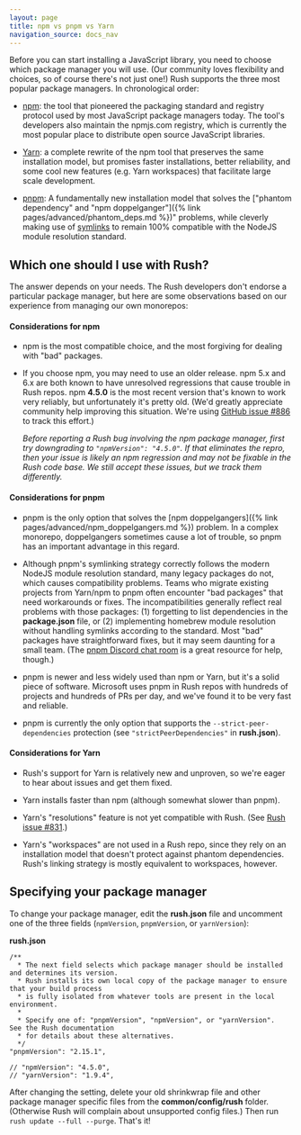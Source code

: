 ```yaml
---
layout: page
title: npm vs pnpm vs Yarn
navigation_source: docs_nav
---
```


Before you can start installing a JavaScript library, you need to choose which package manager you will use.  (Our community loves flexibility and choices, so of course there's not just one!)  Rush supports the three most popular package managers.  In chronological order:

- [npm](https://docs.npmjs.com/getting-started/what-is-npm): the tool that pioneered the packaging standard and registry protocol used by most JavaScript package managers today.  The tool's developers also maintain the npmjs.com registry, which is currently the most popular place to distribute open source JavaScript libraries.

- [Yarn](https://yarnpkg.com/en/): a complete rewrite of the npm tool that preserves the same installation model, but promises faster installations, better reliability, and some cool new features (e.g. Yarn workspaces) that facilitate large scale development.

- [pnpm](https://pnpm.js.org/): A fundamentally new installation model that solves the ["phantom dependency" and "npm doppelganger"]({% link pages/advanced/phantom_deps.md %})" problems, while cleverly making use of [symlinks](https://en.wikipedia.org/wiki/Symbolic_link) to remain 100% compatible with the NodeJS module resolution standard.


## Which one should I use with Rush?

The answer depends on your needs.  The Rush developers don't endorse a particular package manager, but here are some observations based on our experience from managing our own monorepos:

#### Considerations for npm

- npm is the most compatible choice, and the most forgiving for dealing with "bad" packages.

- If you choose npm, you may need to use an older release.  npm 5.x and 6.x are both known to have unresolved regressions that cause trouble in Rush repos.  npm **4.5.0** is the most recent version that's known to work very reliably, but unfortunately it's pretty old.  (We'd greatly appreciate community help improving this situation. We're using [GitHub issue #886](https://github.com/microsoft/rushstack/issues/886) to track this effort.)

  *Before reporting a Rush bug involving the npm package manager, first try downgrading to `"npmVersion": "4.5.0"`.  If that eliminates the repro, then your issue is likely an npm regression and may not be fixable in the Rush code base.  We still accept these issues, but we track them differently.*

#### Considerations for pnpm

- pnpm is the only option that solves the [npm doppelgangers]({% link pages/advanced/npm_doppelgangers.md %}) problem.  In a complex monorepo, doppelgangers sometimes cause a lot of trouble, so pnpm has an important advantage in this regard.

- Although pnpm's symlinking strategy correctly follows the modern NodeJS module resolution standard, many legacy packages do not, which causes compatibility problems.  Teams who migrate existing projects from Yarn/npm to pnpm often encounter "bad packages" that need workarounds or fixes.  The incompatibilities generally reflect real problems with those packages: (1) forgetting to list dependencies in the **package.json** file, or (2) implementing homebrew module resolution without handling symlinks according to the standard.  Most "bad" packages have straightforward fixes, but it may seem daunting for a small team.  (The [pnpm Discord chat room](https://discord.gg/mThkzAT) is a great resource for help, though.)

- pnpm is newer and less widely used than npm or Yarn, but it's a solid piece of software.  Microsoft uses pnpm in Rush repos with hundreds of projects and hundreds of PRs per day, and we've found it to be very fast and reliable.

- pnpm is currently the only option that supports the `--strict-peer-dependencies` protection (see `"strictPeerDependencies"` in **rush.json**).

#### Considerations for Yarn

- Rush's support for Yarn is relatively new and unproven, so we're eager to hear about issues and get them fixed.

- Yarn installs faster than npm (although somewhat slower than pnpm).

- Yarn's "resolutions" feature is not yet compatible with Rush.  (See [Rush issue #831](https://github.com/microsoft/rushstack/issues/831).)

- Yarn's "workspaces" are not used in a Rush repo, since they rely on an installation model that doesn't protect against phantom dependencies.  Rush's linking strategy is mostly equivalent to workspaces, however.

## Specifying your package manager

To change your package manager, edit the **rush.json** file and uncomment one of the three fields (`npmVersion`, `pnpmVersion`, or `yarnVersion`):

**rush.json**
```
/**
  * The next field selects which package manager should be installed and determines its version.
  * Rush installs its own local copy of the package manager to ensure that your build process
  * is fully isolated from whatever tools are present in the local environment.
  *
  * Specify one of: "pnpmVersion", "npmVersion", or "yarnVersion".  See the Rush documentation
  * for details about these alternatives.
  */
"pnpmVersion": "2.15.1",

// "npmVersion": "4.5.0",
// "yarnVersion": "1.9.4",
```

After changing the setting, delete your old shrinkwrap file and other package manager specific files from the **common/config/rush** folder.  (Otherwise Rush will complain about unsupported config files.)  Then run `rush update --full --purge`.  That's it!
